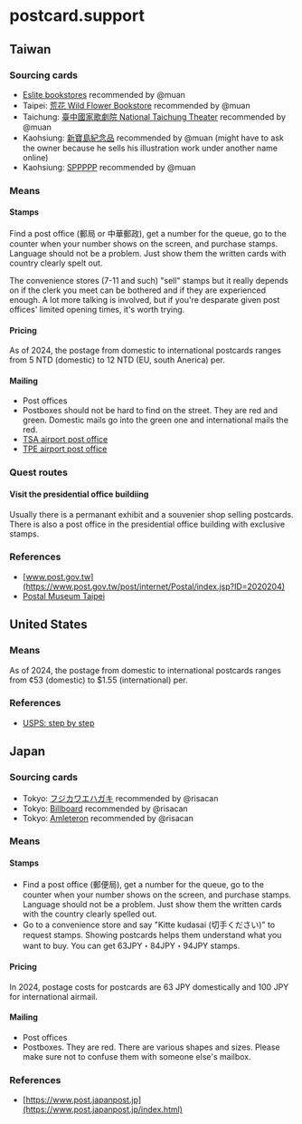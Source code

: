 # postcard.support

## Taiwan

### Sourcing cards

- [Eslite bookstores](https://www.eslite.com/) recommended by @muan
- Taipei: [荒花 Wild Flower Bookstore](https://www.facebook.com/wildflowerbookstore/) recommended by @muan
- Taichung: [臺中國家歌劇院 National Taichung Theater](https://maps.app.goo.gl/BddJho9RbEy9Y1XNA) recommended by @muan
- Kaohsiung: [新寶島紀念品](https://www.instagram.com/superbirdtrademark) recommended by @muan (might have to ask the owner because he sells his illustration work under another name online)
- Kaohsiung: [SPPPPP](https://maps.app.goo.gl/k6Z5hT7d8sQMxRVz7) recommended by @muan

### Means

#### Stamps

Find a post office (郵局 or 中華郵政), get a number for the queue, go to the counter when your number shows on the screen, and purchase stamps. Language should not be a problem. Just show them the written cards with country clearly spelt out.

The convenience stores (7-11 and such) "sell" stamps but it really depends on if the clerk you meet can be bothered and if they are experienced enough. A lot more talking is involved, but if you're desparate given post offices' limited opening times, it's worth trying.

#### Pricing

As of 2024, the postage from domestic to international postcards ranges from 5 NTD (domestic) to 12 NTD (EU, south Anerica) per.

#### Mailing

- Post offices
- Postboxes should not be hard to find on the street. They are red and green. Domestic mails go into the green one and international mails the red.
- [TSA airport post office](https://maps.app.goo.gl/5LZGRg2jH8WM8yn49)
- [TPE airport post office](https://maps.app.goo.gl/haXC4CVGVERrQ19G9)

### Quest routes

#### Visit the presidential office buildiing

Usually there is a permanant exhibit and a souvenier shop selling postcards. There is also a post office in the presidential office building with exclusive stamps. 

### References

- [www.post.gov.tw](https://www.post.gov.tw/post/internet/Postal/index.jsp?ID=2020204)
- [Postal Museum Taipei](https://maps.app.goo.gl/j479tTc2vBjyudEdA) 

## United States

### Means

As of 2024, the postage from domestic to international postcards ranges from ¢53 (domestic) to $1.55 (international) per.

### References

- [USPS: step by step](https://www.usps.com/ship/letters.htm)

## Japan

### Sourcing cards

- Tokyo: [フジカワエハガキ](https://www.instagram.com/tf_sengajin/) recommended by @risacan
- Tokyo: [Billboard](https://www.billboard-kj.com) recommended by @risacan
- Tokyo: [Amleteron](https://amleteron.blogspot.com/) recommended by @risacan

### Means

#### Stamps

- Find a post office (郵便局), get a number for the queue, go to the counter when your number shows on the screen, and purchase stamps. Language should not be a problem. Just show them the written cards with the country clearly spelled out.
- Go to a convenience store and say "Kitte kudasai (切手ください)" to request stamps. Showing postcards helps them understand what you want to buy. You can get 63JPY・84JPY・94JPY stamps.

#### Pricing

In 2024, postage costs for postcards are 63 JPY domestically and 100 JPY for international airmail.

#### Mailing

- Post offices
- Postboxes. They are red. There are various shapes and sizes. Please make sure not to confuse them with someone else's mailbox.

### References

- [https://www.post.japanpost.jp](https://www.post.japanpost.jp/index.html)
